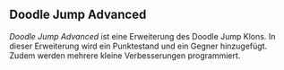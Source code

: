 ## Doodle Jump Advanced
*Doodle Jump Advanced* ist eine Erweiterung des Doodle Jump Klons. In dieser Erweiterung wird ein Punktestand und ein Gegner hinzugefügt. Zudem werden mehrere kleine Verbesserungen programmiert.

